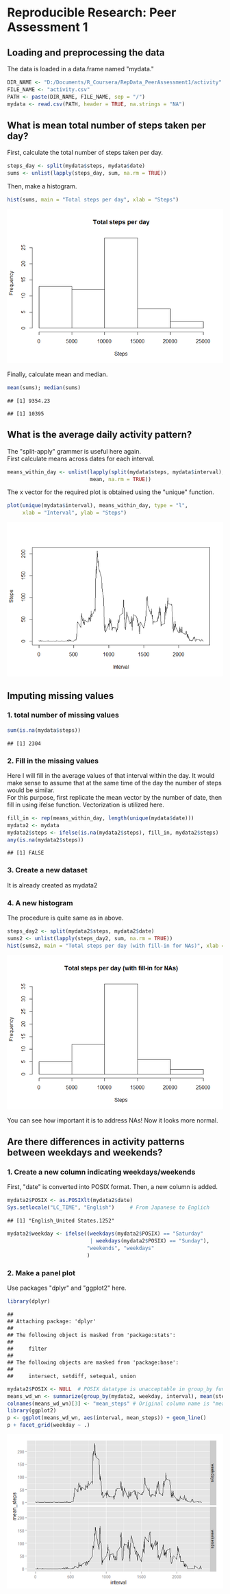 # Reproducible Research: Peer Assessment 1


## Loading and preprocessing the data
The data is loaded in a data.frame named "mydata."

```r
DIR_NAME <- "D:/Documents/R_Coursera/RepData_PeerAssessment1/activity"
FILE_NAME <- "activity.csv"
PATH <- paste(DIR_NAME, FILE_NAME, sep = "/")
mydata <- read.csv(PATH, header = TRUE, na.strings = "NA")
```


## What is mean total number of steps taken per day?
First, calculate the total number of steps taken per day.


```r
steps_day <- split(mydata$steps, mydata$date)
sums <- unlist(lapply(steps_day, sum, na.rm = TRUE))
```

Then, make a histogram.

```r
hist(sums, main = "Total steps per day", xlab = "Steps")
```

![](PA1_template_files/figure-html/unnamed-chunk-3-1.png) 

Finally, calculate mean and median.

```r
mean(sums); median(sums)
```

```
## [1] 9354.23
```

```
## [1] 10395
```

## What is the average daily activity pattern?
The "split-apply" grammer is useful here again.  
First calculate means across dates for each interval.

```r
means_within_day <- unlist(lapply(split(mydata$steps, mydata$interval), 
                           mean, na.rm = TRUE))
```

The x vector for the required plot is obtained using the "unique" function.

```r
plot(unique(mydata$interval), means_within_day, type = "l",
     xlab = "Interval", ylab = "Steps")
```

![](PA1_template_files/figure-html/unnamed-chunk-6-1.png) 

## Imputing missing values
### 1. total number of missing values


```r
sum(is.na(mydata$steps))
```

```
## [1] 2304
```

### 2. Fill in the missing values
Here I will fill in the average values of that interval within the day.
It would make sense to assume that at the same time of the day the number of steps would be similar.  
For this purpose, first replicate the mean vector by the number of date, then 
fill in using ifelse function. Vectorization is utilized here.

```r
fill_in <- rep(means_within_day, length(unique(mydata$date)))
mydata2 <- mydata
mydata2$steps <- ifelse(is.na(mydata2$steps), fill_in, mydata2$steps)
any(is.na(mydata2$steps))
```

```
## [1] FALSE
```
### 3. Create a new dataset
It is already created as mydata2  

### 4. A new histogram
The procedure is quite same as in above.

```r
steps_day2 <- split(mydata2$steps, mydata2$date)
sums2 <- unlist(lapply(steps_day2, sum, na.rm = TRUE))
hist(sums2, main = "Total steps per day (with fill-in for NAs)", xlab = "Steps")
```

![](PA1_template_files/figure-html/unnamed-chunk-9-1.png) 

You can see how important it is to address NAs!
Now it looks more normal.

## Are there differences in activity patterns between weekdays and weekends?
### 1. Create a new column indicating weekdays/weekends
First, "date" is converted into POSIX format. Then, a new column is added.

```r
mydata2$POSIX <- as.POSIXlt(mydata2$date)
Sys.setlocale("LC_TIME", "English")     # From Japanese to Englich
```

```
## [1] "English_United States.1252"
```

```r
mydata2$weekday <- ifelse((weekdays(mydata2$POSIX) == "Saturday"
                           | weekdays(mydata2$POSIX) == "Sunday"), 
                          "weekends", "weekdays"
                          )
```

### 2. Make a panel plot
Use packages "dplyr" and "ggplot2" here.

```r
library(dplyr)
```

```
## 
## Attaching package: 'dplyr'
## 
## The following object is masked from 'package:stats':
## 
##     filter
## 
## The following objects are masked from 'package:base':
## 
##     intersect, setdiff, setequal, union
```

```r
mydata2$POSIX <- NULL  # POSIX datatype is unacceptable in group_by function
means_wd_wn <- summarize(group_by(mydata2, weekday, interval), mean(steps))
colnames(means_wd_wn)[3] <- "mean_steps" # Original column name is "mean(steps)"
library(ggplot2)
p <- ggplot(means_wd_wn, aes(interval, mean_steps)) + geom_line()
p + facet_grid(weekday ~ .)
```

![](PA1_template_files/figure-html/unnamed-chunk-11-1.png) 
